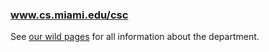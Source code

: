 ### www.cs.miami.edu/csc

See <a href="https://www.cs.miami.edu/csc/computer-access.html">our wild pages</a> for all information about the department.
